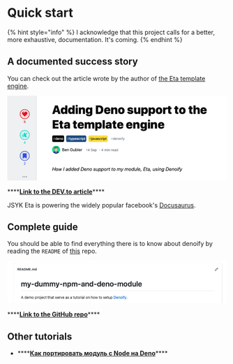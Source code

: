 # Quick start

{% hint style="info" %}
I acknowledge that this project calls for a better, more exhaustive, documentation. It's coming.
{% endhint %}

## A documented success story

You can check out the article wrote by the author of [the Eta template engine](https://eta.js.org).

![](.gitbook/assets/image.png)

\*\*\*\*[**Link to the DEV.to article**](https://dev.to/nebrelbug/adding-deno-support-to-the-eta-template-engine-28n7)\*\*\*\*

JSYK Eta is powering the widely popular facebook's [Docusaurus](https://v2.docusaurus.io).

## Complete guide

You should be able to find everything there is to know about denoify by reading the `README` of [this](https://github.com/garronej/my_dummy_npm_and_deno_module) repo. 

![](.gitbook/assets/image%20%281%29.png)

\*\*\*\*[**Link to the GitHub repo**](https://github.com/garronej/my_dummy_npm_and_deno_module)\*\*\*\*

## Other tutorials

* \*\*\*\*[**Как портировать модуль с Node на Deno**](https://habr.com/ru/company/vdsina/blog/527540/)\*\*\*\*

